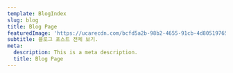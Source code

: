 ```yaml
---
template: BlogIndex
slug: blog
title: Blog Page
featuredImage: 'https://ucarecdn.com/bcfd5a2b-98b2-4655-91cb-4d8051976500/'
subtitle: 블로그 포스트 전체 보기.
meta:
  description: This is a meta description.
  title: Blog Page
---
```


